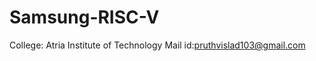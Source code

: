 # Samsung-RISC-V
College: Atria Institute of Technology 
                                                                                                                                                                  Mail id:pruthvislad103@gmail.com

